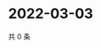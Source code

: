 # 2022-03-03

共 0 条

<!-- BEGIN WEIBO -->
<!-- 最后更新时间 Thu Mar 03 2022 21:15:17 GMT+0800 (China Standard Time) -->

<!-- END WEIBO -->
